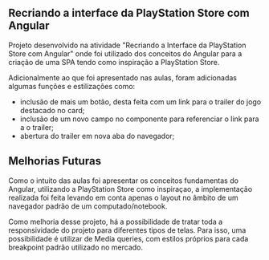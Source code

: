 ## Recriando a interface da PlayStation Store com Angular


Projeto desenvolvido na atividade "Recriando a Interface da PlayStation Store com Angular" onde foi utilizado dos conceitos do Angular para a criação de uma SPA tendo como inspiração a PlayStation Store.

Adicionalmente ao que foi apresentado nas aulas, foram adicionadas algumas funções e estilizações como:
 - inclusão de mais um botão, desta feita com um link para o trailer do jogo destacado no card;
 - inclusão de um novo campo no componente para referenciar o link para a o trailer;
 - abertura do trailer em nova aba do navegador;

 ## Melhorias Futuras
 Como o intuito das aulas foi apresentar os conceitos fundamentas do Angular, utilizando a PlayStation Store como inspiraçao, a implementação realizada foi feita levando em conta apenas o layout no âmbito de um navegador padrão de um computado/notebook.

 Como melhoria desse projeto, há a possibilidade de tratar toda a responsividade do projeto para diferentes tipos de telas. Para isso, uma possibilidade é utilizar de Media queries, com estilos próprios para cada breakpoint padrão utilizado no mercado.